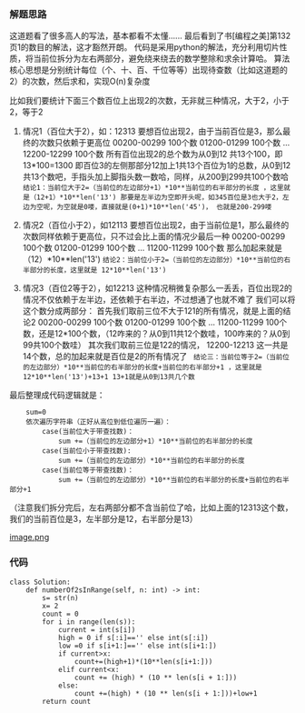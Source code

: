 ### 解题思路

这道题看了很多高人的写法，基本都看不太懂...... 最后看到了书[编程之美]第132页1的数目的解法，这才豁然开朗。
代码是采用python的解法，充分利用切片性质，将当前位拆分为左右两部分，避免绕来绕去的数学整除和求余计算哈。
算法核心思想是分别统计每位（个、十、百、千位等等）出现待查数（比如这道题的2）的次数，然后求和，实现O(n)复杂度

比如我们要统计下面三个数百位上出现2的次数，无非就三种情况，大于2，小于2，等于2

1. 情况1（百位大于2），如：12313 
        要想百位出现2，由于当前百位是3，那么最终的次数只依赖于更高位
        00200-00299  100个数
        01200-01299  100个数
        ...
        12200-12299  100个数
所有百位出现2的总个数为从0到12 共13个100，即13*100=1300
即百位3的左侧那部分12加上1共13个百位为1的总数，从0到12共13个数吧，手指头加上脚指头数一数哈，同样，从200到299共100个数哈
        `结论1：当前位大于2=（当前位的左边部分+1）*10**当前位的右半部分的长度 ，这里就是（12+1）*10**len('13')
        那要是左半边为空即开头呢，如345百位是3也大于2，左边为空呢，为空就是0喽，直接就是(0+1)*10**len('45')， 也就是200-299喽`

2. 情况2（百位小于2），如12113
        要想百位出现2，由于当前位是1，那么最终的次数同样依赖于更高位，只不过会比上面的情况少最后一种
        00200-00299  100个数
        01200-01299  100个数
        ...
        11200-11299  100个数
那么加起来就是（12）*10**len('13')
        `结论2：当前位小于2=（当前位的左边部分）*10**当前位的右半部分的长度，这里就是 12*10**len('13')`

3. 情况3（百位2等于2），如12213
        这种情况稍微复杂那么一丢丢，百位出现2的情况不仅依赖于左半边，还依赖于右半边，不过想通了也就不难了
        我们可以将这个数分成两部分：
        首先我们取前三位不大于121的所有情况，就是上面的结论2
        00200-00299  100个数
        01200-01299  100个数
        ...
        11200-11299  100个数，还是12*100个数，（12咋来的？从0到11共12个数哇，100咋来的？从0到99共100个数哇）
        其次我们取前三位是122的情况，
        12200-12213 这一共是14个数，总的加起来就是百位是2的所有情况了
       ` 结论三：当前位等于2=（当前位的左边部分）*10**当前位的右半部分的长度+当前位的右半部分+1 ，这里就是 12*10**len('13')+13+1
        13+1就是从0到13共几个数`

最后整理成代码逻辑就是：    
```
    sum=0
    依次遍历字符串（正好从高位到低位遍历一遍）：
        case(当前位大于带查找数)：
            sum +=（当前位的左边部分+1）*10**当前位的右半部分的长度
        case(当前位小于带查找数):
            sum +=（当前位的左边部分）*10**当前位的右半部分的长度
        case(当前位等于带查找数)：
            sum +=（当前位的左边部分）*10**当前位的右半部分的长度+当前位的右半部分+1 
```
（注意我们拆分完后，左右两部分都不含当前位了哈，比如上面的12313这个数，我们的当前百位是3，左半部分是12，右半部分是13）

 [image.png](https://pic.leetcode-cn.com/2f8f300a06088a9d627377ecadcdd0d783f49de74d8792143da5bf2eedcd69e7-image.png)

### 代码

```python3
class Solution:
    def numberOf2sInRange(self, n: int) -> int:
        s= str(n) 
        x= 2
        count = 0
        for i in range(len(s)):
            current = int(s[i])
            high = 0 if s[:i]=='' else int(s[:i])
            low =0 if s[i+1:]=='' else int(s[i+1:])
            if current>x:
                count+=(high+1)*(10**len(s[i+1:]))
            elif current<x:
                count += (high) * (10 ** len(s[i + 1:]))
            else:
                count +=(high) * (10 ** len(s[i + 1:]))+low+1
        return count
```